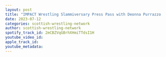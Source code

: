 ```yaml
---
layout: post
title: "IMPACT Wrestling Slammiversary Press Pass with Deonna Purrazzo and Trinity | SWN Question"
date: 2023-07-12
categories: scottish-wrestling-network
author: scottish-wrestling-network
spotify_track_id: 2mCBZVqGBrhXHmiTTdsI1H
youtube_video_id: 
apple_track_id: 
youtube_metadata: 
---
```

